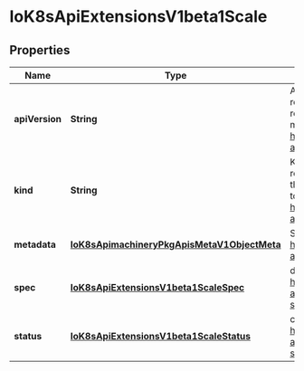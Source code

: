 
# IoK8sApiExtensionsV1beta1Scale

## Properties
Name | Type | Description | Notes
------------ | ------------- | ------------- | -------------
**apiVersion** | **String** | APIVersion defines the versioned schema of this representation of an object. Servers should convert recognized schemas to the latest internal value, and may reject unrecognized values. More info: https://git.k8s.io/community/contributors/devel/sig-architecture/api-conventions.md#resources |  [optional]
**kind** | **String** | Kind is a string value representing the REST resource this object represents. Servers may infer this from the endpoint the client submits requests to. Cannot be updated. In CamelCase. More info: https://git.k8s.io/community/contributors/devel/sig-architecture/api-conventions.md#types-kinds |  [optional]
**metadata** | [**IoK8sApimachineryPkgApisMetaV1ObjectMeta**](IoK8sApimachineryPkgApisMetaV1ObjectMeta.md) | Standard object metadata; More info: https://git.k8s.io/community/contributors/devel/sig-architecture/api-conventions.md#metadata. |  [optional]
**spec** | [**IoK8sApiExtensionsV1beta1ScaleSpec**](IoK8sApiExtensionsV1beta1ScaleSpec.md) | defines the behavior of the scale. More info: https://git.k8s.io/community/contributors/devel/sig-architecture/api-conventions.md#spec-and-status. |  [optional]
**status** | [**IoK8sApiExtensionsV1beta1ScaleStatus**](IoK8sApiExtensionsV1beta1ScaleStatus.md) | current status of the scale. More info: https://git.k8s.io/community/contributors/devel/sig-architecture/api-conventions.md#spec-and-status. Read-only. |  [optional]



